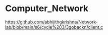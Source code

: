 # Computer_Network
https://github.com/abhijithgkrishna/Network-lab/blob/main/s6/cycle%203/3gobackn/client.c